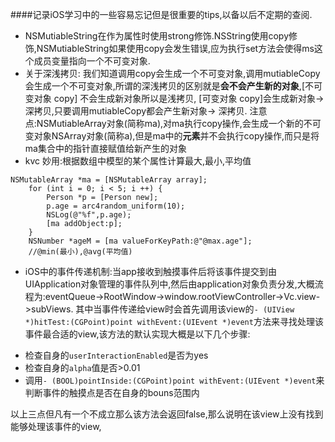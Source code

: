 ####记录iOS学习中的一些容易忘记但是很重要的tips,以备以后不定期的查阅.
* NSMutiableString在作为属性时使用strong修饰.NSString使用copy修饰,NSMutiableString如果使用copy会发生错误,应为执行set方法会使得ms这个成员变量指向一个不可变对象.
* 关于深浅拷贝: 我们知道调用copy会生成一个不可变对象,调用mutiableCopy会生成一个不可变对象,所谓的深浅拷贝的区别就是**会不会产生新的对象**,[不可变对象 copy] 不会生成新对象所以是浅拷贝, [可变对象 copy]会生成新对象->深拷贝,只要调用mutiableCopy都会产生新对象-> 深拷贝.
注意点:NSMutiableArray对象(简称ma),对ma执行copy操作,会生成一个新的不可变对象NSArray对象(简称a),但是ma中的**元素**并不会执行copy操作,而只是将ma集合中的指针直接赋值给新产生的对象
* kvc 妙用:根据数组中模型的某个属性计算最大,最小,平均值

```objc
NSMutableArray *ma = [NSMutableArray array];
    for (int i = 0; i < 5; i ++) {
        Person *p = [Person new];
        p.age = arc4random_uniform(10);
        NSLog(@"%f",p.age);
        [ma addObject:p];
    }
    NSNumber *ageM = [ma valueForKeyPath:@"@max.age"];
    //@min(最小),@avg(平均值)
```
* iOS中的事件传递机制:当app接收到触摸事件后将该事件提交到由UIApplication对象管理的事件队列中,然后由application对象负责分发,大概流程为:eventQueue->RootWindow->window.rootViewController->Vc.view->subViews.
其中当事件传递给view时会首先调用该view的`- (UIView *)hitTest:(CGPoint)point withEvent:(UIEvent *)event`方法来寻找处理该事件最合适的view,该方法的默认实现大概是以下几个步骤:
 - 检查自身的`userInteractionEnabled`是否为yes
 - 检查自身的`alpha`值是否>0.01
 - 调用`- (BOOL)pointInside:(CGPoint)point withEvent:(UIEvent *)event`来判断事件的触摸点是否在自身的bouns范围内
 
 以上三点但凡有一个不成立那么该方法会返回false,那么说明在该view上没有找到能够处理该事件的view,